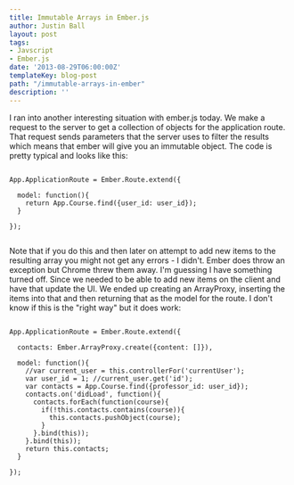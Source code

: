 ```yaml
---
title: Immutable Arrays in Ember.js
author: Justin Ball
layout: post
tags:
- Javscript
- Ember.js
date: '2013-08-29T06:00:00Z'
templateKey: blog-post
path: "/immutable-arrays-in-ember"
description: ''
---
```


<p>I ran into another interesting situation with ember.js today. We make a request to the server to get a collection
of objects for the application route. That request sends parameters that the server uses to filter the results
which means that ember will give you an immutable object. The code is pretty typical and looks like this:</p>

<pre><code class="javascript">
App.ApplicationRoute = Ember.Route.extend({

  model: function(){
    return App.Course.find({user_id: user_id});
  }

});

</pre></code>


<p>Note that if you do this and then later on attempt to add new items to the resulting array you might not get any errors -
  I didn't. Ember does throw an exception but Chrome threw them away. I'm guessing I have something turned off.
  Since we needed to be able to add new items on the client and have that update the UI. We ended up creating
  an ArrayProxy, inserting the items into that and then returning that as the model for the route.
  I don't know if this is the "right way" but it does work:</p>

<pre><code class="javascript">
App.ApplicationRoute = Ember.Route.extend({

  contacts: Ember.ArrayProxy.create({content: []}),

  model: function(){
    //var current_user = this.controllerFor('currentUser');
    var user_id = 1; //current_user.get('id');
    var contacts = App.Course.find({professor_id: user_id});
    contacts.on('didLoad', function(){
      contacts.forEach(function(course){
        if(!this.contacts.contains(course)){
          this.contacts.pushObject(course);
        }
      }.bind(this));
    }.bind(this));
    return this.contacts;
  }

});

</pre></code>
